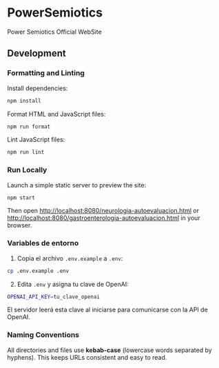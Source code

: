 # PowerSemiotics

Power Semiotics Official WebSite

## Development

### Formatting and Linting

Install dependencies:

```bash
npm install
```

Format HTML and JavaScript files:

```bash
npm run format
```

Lint JavaScript files:

```bash
npm run lint
```

### Run Locally

Launch a simple static server to preview the site:

```bash
npm start
```

Then open [http://localhost:8080/neurologia-autoevaluacion.html](http://localhost:8080/neurologia-autoevaluacion.html) or [http://localhost:8080/gastroenterologia-autoevaluacion.html](http://localhost:8080/gastroenterologia-autoevaluacion.html) in your browser.

### Variables de entorno

1. Copia el archivo `.env.example` a `.env`:

```bash
cp .env.example .env
```

2. Edita `.env` y asigna tu clave de OpenAI:

```bash
OPENAI_API_KEY=tu_clave_openai
```

El servidor leerá esta clave al iniciarse para comunicarse con la API de OpenAI.

### Naming Conventions

All directories and files use **kebab-case** (lowercase words separated by hyphens).
This keeps URLs consistent and easy to read.
